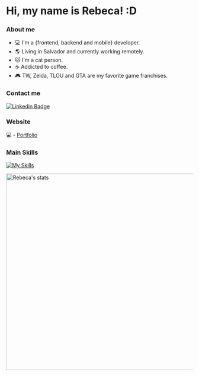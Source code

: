 # Hi, my name is Rebeca! :D

### About me

- 💻  I'm a {frontend, backend and mobile} developer.
- 🌎  Living in Salvador and currently working remotely.
- 🐱  I'm a cat person.
- ☕   Addicted to coffee.
- 🎮  TW, Zelda, TLOU and GTA are my favorite game franchises.

### Contact me

[![Linkedin Badge](https://img.shields.io/badge/-LinkedIn-blue?style=flat-square&logo=Linkedin&logoColor=white&link=https://www.linkedin.com/in/rebecagrn/)](https://www.linkedin.com/in/rebecagrn/)

### Website

💻 - [Portfolio](https://rebecadeveloper.netlify.app/)


### Main Skills

[![My Skills](https://skillicons.dev/icons?i=js,html,css,git,bootstrap,sass,styledcomponents,tailwind,vite,ts,react,nextjs,nodejs,nestjs,graphql,astro,wordpress,figma,md,vscode,mysql,postgres,mongodb,firebase,vercel,aws,supabase,php,laravel,nginx,docker,cloudflare&perline=8)](https://skillicons.dev)



<p align="left">
<img width="530em" src="https://github-readme-stats.vercel.app/api?username=rebecagrn&show_icons=true&theme=vision-friendly-dark" alt="Rebeca's stats"/>
</p>


<br />

